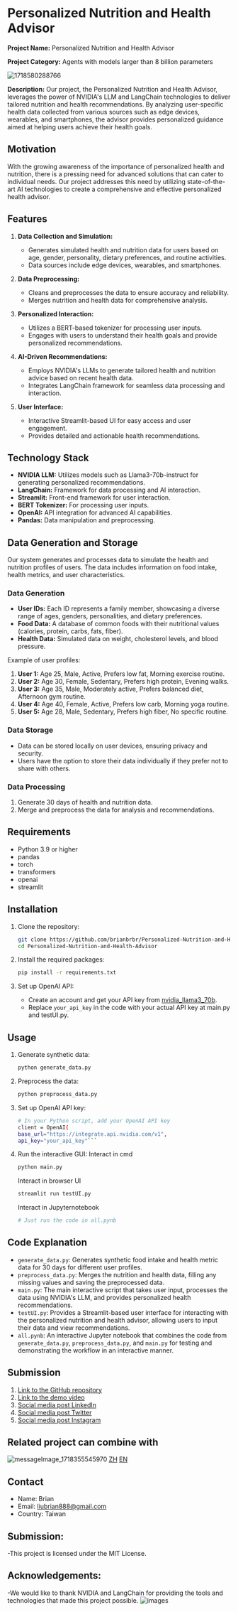 # Personalized Nutrition and Health Advisor

**Project Name:** Personalized Nutrition and Health Advisor

**Project Category:** Agents with models larger than 8 billion parameters

![1718580288766](https://github.com/brianbrbr/Personalized-Nutrition-and-Health-Advisor/assets/90083314/1668454d-6a93-4b42-a36c-a1f9d7649d46)

**Description:**
Our project, the Personalized Nutrition and Health Advisor, leverages the power of NVIDIA's LLM and LangChain technologies to deliver tailored nutrition and health recommendations. By analyzing user-specific health data collected from various sources such as edge devices, wearables, and smartphones, the advisor provides personalized guidance aimed at helping users achieve their health goals.

## Motivation

With the growing awareness of the importance of personalized health and nutrition, there is a pressing need for advanced solutions that can cater to individual needs. Our project addresses this need by utilizing state-of-the-art AI technologies to create a comprehensive and effective personalized health advisor.

## Features

1. **Data Collection and Simulation:**
   - Generates simulated health and nutrition data for users based on age, gender, personality, dietary preferences, and routine activities.
   - Data sources include edge devices, wearables, and smartphones.

2. **Data Preprocessing:**
   - Cleans and preprocesses the data to ensure accuracy and reliability.
   - Merges nutrition and health data for comprehensive analysis.

3. **Personalized Interaction:**
   - Utilizes a BERT-based tokenizer for processing user inputs.
   - Engages with users to understand their health goals and provide personalized recommendations.

4. **AI-Driven Recommendations:**
   - Employs NVIDIA's LLMs to generate tailored health and nutrition advice based on recent health data.
   - Integrates LangChain framework for seamless data processing and interaction.

5. **User Interface:**
   - Interactive Streamlit-based UI for easy access and user engagement.
   - Provides detailed and actionable health recommendations.

## Technology Stack

- **NVIDIA LLM:** Utilizes models such as Llama3-70b-instruct for generating personalized recommendations.
- **LangChain:** Framework for data processing and AI interaction.
- **Streamlit:** Front-end framework for user interaction.
- **BERT Tokenizer:** For processing user inputs.
- **OpenAI:** API integration for advanced AI capabilities.
- **Pandas:** Data manipulation and preprocessing.

## Data Generation and Storage

Our system generates and processes data to simulate the health and nutrition profiles of users. The data includes information on food intake, health metrics, and user characteristics.

### Data Generation

- **User IDs:** Each ID represents a family member, showcasing a diverse range of ages, genders, personalities, and dietary preferences.
- **Food Data:** A database of common foods with their nutritional values (calories, protein, carbs, fats, fiber).
- **Health Data:** Simulated data on weight, cholesterol levels, and blood pressure.

Example of user profiles:
1. **User 1:** Age 25, Male, Active, Prefers low fat, Morning exercise routine.
2. **User 2:** Age 30, Female, Sedentary, Prefers high protein, Evening walks.
3. **User 3:** Age 35, Male, Moderately active, Prefers balanced diet, Afternoon gym routine.
4. **User 4:** Age 40, Female, Active, Prefers low carb, Morning yoga routine.
5. **User 5:** Age 28, Male, Sedentary, Prefers high fiber, No specific routine.

### Data Storage

- Data can be stored locally on user devices, ensuring privacy and security.
- Users have the option to store their data individually if they prefer not to share with others.

### Data Processing

1. Generate 30 days of health and nutrition data.
2. Merge and preprocess the data for analysis and recommendations.

## Requirements

- Python 3.9 or higher
- pandas
- torch
- transformers
- openai
- streamlit


## Installation

1. Clone the repository:
    ```bash
    git clone https://github.com/brianbrbr/Personalized-Nutrition-and-Health-Advisor.git
    cd Personalized-Nutrition-and-Health-Advisor
    ```

2. Install the required packages:
    ```bash
    pip install -r requirements.txt
    ```

3. Set up OpenAI API:
    - Create an account and get your API key from [nvidia_llama3_70b](https://build.nvidia.com/explore/discover?snippet_tab=Python#llama3-70b).
    - Replace `your_api_key` in the code with your actual API key at main.py and testUI.py.

## Usage
1. Generate synthetic data:
    ```bash
    python generate_data.py
    ```

2. Preprocess the data:
    ```bash
    python preprocess_data.py
    ```

3. Set up OpenAI API key:
    ```bash
   # In your Python script, add your OpenAI API key
   client = OpenAI(
   base_url="https://integrate.api.nvidia.com/v1",
   api_key="your_api_key"```

4. Run the interactive GUI:
   Interact in cmd
    ```bash
    python main.py
    ```
   Interact in browser UI
    ```bash
    streamlit run testUI.py 
    ```
   Interact in Jupyternotebook
    ```bash
    # Just run the code in all.pynb
    ```   

## Code Explanation

- `generate_data.py`: Generates synthetic food intake and health metric data for 30 days for different user profiles.
- `preprocess_data.py`: Merges the nutrition and health data, filling any missing values and saving the preprocessed data.
- `main.py`: The main interactive script that takes user input, processes the data using NVIDIA's LLM, and provides personalized health recommendations.
- `testUI.py`: Provides a Streamlit-based user interface for interacting with the personalized nutrition and health advisor, allowing users to input their data and view recommendations.
- `all.pynb`: An interactive Jupyter notebook that combines the code from `generate_data.py`, `preprocess_data.py`, and `main.py` for testing and demonstrating the workflow in an interactive manner.


## Submission

1. [Link to the GitHub repository](https://github.com/brianbrbr/personalized-nutrition-health-advisor)
2. [Link to the demo video](https://youtu.be/azLXnJeJuf0)
3. [Social media post LinkedIn](https://www.linkedin.com/feed/update/urn:li:activity:7208398605882183681/)
4. [Social media post Twitter](https://x.com/brainLiu5/status/1802635478463848752)
5. [Social media post Instagram](https://www.linkedin.com/feed/update/urn:li:activity:7208398605882183681/)

## Related project can combine with
![messageImage_1718355545970](https://github.com/brianbrbr/Personalized-Nutrition-and-Health-Advisor/assets/90083314/fe7d06a3-2753-46b0-8000-56cc1df3ec13)
[ZH](https://ssp.moe.gov.tw/cases/799)
[EN](https://youtu.be/RNlP5Q3TU0k)

## Contact

- Name: Brian
- Email: liubrian888@gmail.com
- Country: Taiwan

## Submission:
-This project is licensed under the MIT License.

## Acknowledgements:
-We would like to thank NVIDIA and LangChain for providing the tools and technologies that made this project possible.
![images](https://github.com/brianbrbr/Personalized-Nutrition-and-Health-Advisor/assets/90083314/ccf8e1c7-d0c6-4888-86be-8fad11b62886)

